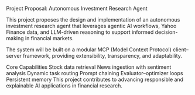Project Proposal: Autonomous Investment Research Agent

This project proposes the design and implementation of an autonomous investment research agent that leverages agentic AI workflows, Yahoo Finance data, and LLM-driven reasoning to support informed decision-making in financial markets.

The system will be built on a modular MCP (Model Context Protocol) client–server framework, providing extensibility, transparency, and adaptability.

Core Capabilities
Stock data retrieval
News ingestion with sentiment analysis
Dynamic task routing
Prompt chaining
Evaluator–optimizer loops
Persistent memory
This project contributes to advancing responsible and explainable AI applications in financial research.


